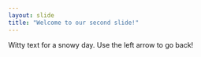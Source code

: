 ```yaml
---
layout: slide
title: "Welcome to our second slide!"
---
```

Witty text for a snowy day.
Use the left arrow to go back!
